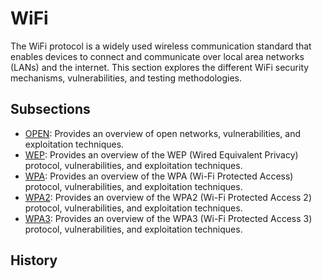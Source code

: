 # WiFi

The WiFi protocol is a widely used wireless communication standard that enables devices to connect and communicate over local area networks (LANs) and the internet. This section explores the different WiFi security mechanisms, vulnerabilities, and testing methodologies.

## Subsections
- [OPEN](OPEN/): Provides an overview of open networks, vulnerabilities, and exploitation techniques.
- [WEP](WEP/): Provides an overview of the WEP (Wired Equivalent Privacy) protocol, vulnerabilities, and exploitation techniques.
- [WPA](WPA/): Provides an overview of the WPA (Wi-Fi Protected Access) protocol, vulnerabilities, and exploitation techniques.
- [WPA2](WPA2/): Provides an overview of the WPA2 (Wi-Fi Protected Access 2) protocol, vulnerabilities, and exploitation techniques.
- [WPA3](WPA3/): Provides an overview of the WPA3 (Wi-Fi Protected Access 3) protocol, vulnerabilities, and exploitation techniques.

## History